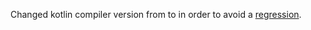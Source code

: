 Changed kotlin compiler version from to in order to avoid a [regression](https://discuss.kotlinlang.org/t/kotlin-1-2-50-causing-java-lang-illegalstateexception-scriptingcompilerconfigurationcomponentregistrar-is-not-compatible-with-this-version-of-compiler/8157/16
).